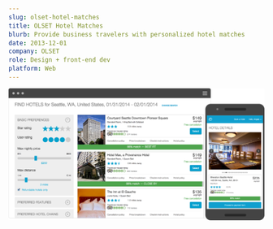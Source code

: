```yaml
---
slug: olset-hotel-matches
title: OLSET Hotel Matches
blurb: Provide business travelers with personalized hotel matches
date: 2013-12-01
company: OLSET
role: Design + front-end dev
platform: Web
---
```


<div class='sampleImage'>
  <img src='sample.png' alt='OLSET hotel matches' />
</div>
